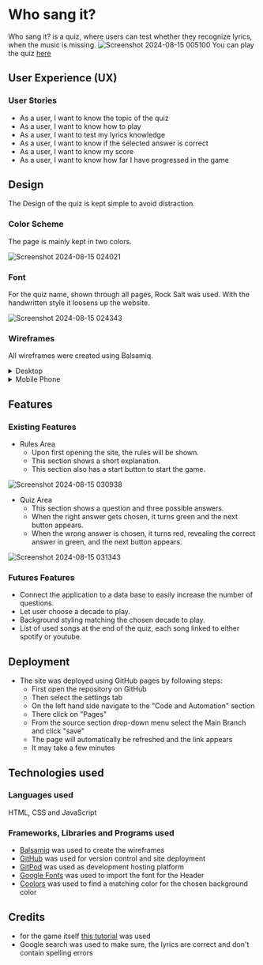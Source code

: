 # Who sang it?
Who sang it? is a quiz, where users can test whether they recognize lyrics, when the music is missing.
![Screenshot 2024-08-15 005100](https://github.com/user-attachments/assets/a73471c2-9d12-4b93-b0e2-585d14eb5d01)
You can play the quiz [here](https://nicole215.github.io/whosangit/)
## User Experience (UX)
### User Stories
- As a user, I want to know the topic of the quiz
- As a user, I want to know how to play
- As a user, I want to test my lyrics knowledge
- As a user, I want to know if the selected answer is correct
- As a user, I want to know my score
- As a user, I want to know how far I have progressed in the game
## Design
The Design of the quiz is kept simple to avoid distraction.
### Color Scheme
The page is mainly kept in two colors.

![Screenshot 2024-08-15 024021](https://github.com/user-attachments/assets/edfd5b2d-26dd-4a96-82ec-4d13f372b267)

### Font
For the quiz name, shown through all pages, Rock Salt was used. With the handwritten style it loosens up the website.

![Screenshot 2024-08-15 024343](https://github.com/user-attachments/assets/f316ea49-d052-4004-9898-03edc2ae57f9)
### Wireframes
All wireframes were created using Balsamiq.
<details>
<summary>Desktop</summary>
  
![New Wireframe 1](https://github.com/user-attachments/assets/6b6dc9ca-5ec5-4ed9-b860-55087499eb1d)
  
![New Wireframe 2](https://github.com/user-attachments/assets/63bec6d7-96fa-4437-b693-6b7e853b2d9b) 
</details>
<details>
<summary>Mobile Phone</summary>

![New Wireframe 3](https://github.com/user-attachments/assets/c26f4ba4-67ac-47a9-b341-adf285a2702b)
</details>

## Features
### Existing Features
- Rules Area
  - Upon first opening the site, the rules will be shown.
  - This section shows a short explanation.
  - This section also has a start button to start the game.
  
![Screenshot 2024-08-15 030938](https://github.com/user-attachments/assets/6830d771-28a6-43b0-b128-1c9b915c2dae)

- Quiz Area
  - This section shows a question and three possible answers.
  - When the right answer gets chosen, it turns green and the next button appears.
  - When the wrong answer is chosen, it turns red, revealing the correct answer in green, and the next button appears.
    
![Screenshot 2024-08-15 031343](https://github.com/user-attachments/assets/2a22e12d-9337-4090-bdaa-fdec65c55009)

### Futures Features
- Connect the application to a data base to easily increase the number of questions.
- Let user choose a decade to play.
- Background styling matching the chosen decade to play.
- List of used songs at the end of the quiz, each song linked to either spotify or youtube.
## Deployment
- The site was deployed using GitHub pages by following steps:
  - First open the repository on GitHub
  - Then select the settings tab
  - On the left hand side navigate to the "Code and Automation" section
  - There click on "Pages"
  - From the source section drop-down menu select the Main Branch and click "save"
  - The page will automatically be refreshed and the link appears
  - It may take a few minutes

## Technologies used
### Languages used
HTML, CSS and JavaScript
### Frameworks, Libraries and Programs used
- [Balsamiq](https://balsamiq.com/) was used to create the wireframes
- [GitHub](https://github.com/) was used for version control and site deployment
- [GitPod](https://gitpod.io/) was used as development hosting platform
- [Google Fonts](https://fonts.google.com/) was used to import the font for the Header
- [Coolors](https://coolors.co/) was used to find a matching color for the chosen background color
## Credits
- for the game itself [this tutorial](https://www.youtube.com/watch?v=PBcqGxrr9g8) was used
- Google search was used to make sure, the lyrics are correct and don't contain spelling errors
